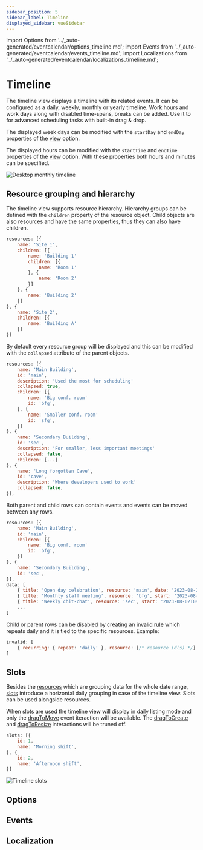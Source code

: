 ```yaml
---
sidebar_position: 5
sidebar_label: Timeline
displayed_sidebar: vueSidebar
---
```


import Options from '../\_auto-generated/eventcalendar/options_timeline.md';
import Events from '../\_auto-generated/eventcalendar/events_timeline.md';
import Localizations from '../\_auto-generated/eventcalendar/localizations_timeline.md';

# Timeline

The timeline view displays a timeline with its related events. It can be configured as a daily, weekly, monthly or yearly timeline.
Work hours and work days along with disabled time-spans, breaks can be added. Use it to for advanced scheduling tasks with built-in drag & drop.

The displayed week days can be modified with the `startDay` and `endDay` properties of the [view](./api#opt-view) option.

The displayed hours can be modified with the `startTime` and `endTime` properties of the [view](./api#opt-view) option.
With these properties both hours and minutes can be specified.

![Desktop monthly timeline](https://mobiscroll.com/Content/img/docs/desktop-timeline.png)

## Resource grouping and hierarchy

The timeline view supports resource hierarchy. Hierarchy groups can be defined with the `children` property of the resource object. Child objects are also resources and have the same properties, thus they can also have children.

```javascript title="Multi-level hierarchy groups"
resources: [{
    name: 'Site 1',
    children: [{
        name: 'Building 1'
        children: [{
            name: 'Room 1'
        }, {
            name: 'Room 2'
        }]
    }, {
        name: 'Building 2'
    }]
}, {
    name: 'Site 2',
    children: [{
        name: 'Building A'
    }]
}]
```

By default every resource group will be displayed and this can be modified with the `collapsed` attribute of the parent objects.

```javascript title="Collapsed groups"
resources: [{
    name: 'Main Building',
    id: 'main',
    description: 'Used the most for scheduling'
    collapsed: true,
    children: [{
        name: 'Big conf. room'
        id: 'bfg',
    }, {
        name: 'Smaller conf. room'
        id: 'sfg',
    }]
}, {
    name: 'Secondary Building',
    id: 'sec',
    description: 'For smaller, less important meetings'
    collapsed: false,
    children: [...]
}, {
    name: 'Long forgotten Cave',
    id: 'cave',
    description: 'Where developers used to work'
    collapsed: false,
}],
```

Both parent and child rows can contain events and events can be moved between any rows.

```javascript title="Resources & events"
resources: [{
    name: 'Main Building',
    id: 'main',
    children: [{
        name: 'Big conf. room'
        id: 'bfg',
    }]
}, {
    name: 'Secondary Building',
    id: 'sec',
}],
data: [
    { title: 'Open day celebration', resource: 'main', date: '2023-08-24'},
    { title: 'Monthly staff meeting', resource: 'bfg', start: '2023-08-01T11:00', end: '2023-08-01T11:00' },
    { title: 'Weekly chit-chat', resource: 'sec', start: '2023-08-02T09:00', end: '2023-08-02T09:40' },
    ...
]
```


Child or parent rows can be disabled by creating an [invalid rule](#opt-invalid) which repeats daily and it is tied to the specific resources. Example:

```javascript title="Disable parent and/or child resources"
invalid: [
    { recurring: { repeat: 'daily' }, resource: [/* resource id(s) */] }
]
```

## Slots

Besides the [resources](#opt-resources) which are grouping data for the whole date range, [slots](#opt-slots) introduce a horizontal daily grouping in case of the timeline view. Slots can be used alongside resources.

When slots are used the timeline view will display in daily listing mode and only the [dragToMove](#opt-dragToMove) event iteraction will be available. The [dragToCreate](#opt-dragToCreate) and [dragToResize](#opt-dragToResize) interactions will be truned off.

```javascript title="Slots used for work shift management"
slots: [{
    id: 1,
    name: 'Morning shift',
}, {
    id: 2,
    name: 'Afternoon shift',
}]
```


![Timeline slots](https://mobiscroll.com/Content/img/docs/timeline-slots.png)

<!-- The [renderSlot](#renderer-renderSlot) option can be used to customize the slot template of the timeline view. -->

<div className="option-list">

## Options

<Options />

## Events

<Events />

## Localization

<Localizations />

</div>
